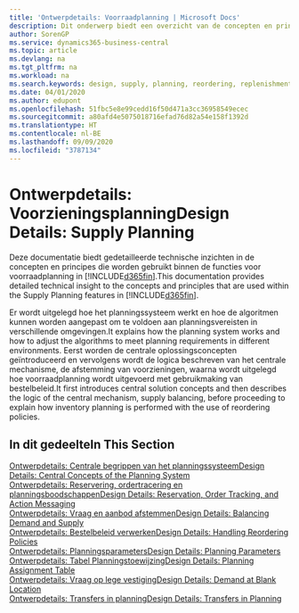 ```yaml
---
title: 'Ontwerpdetails: Voorraadplanning | Microsoft Docs'
description: Dit onderwerp biedt een overzicht van de concepten en principes die worden gebruikt binnen de functies voor voorraadplanning in Business Central.
author: SorenGP
ms.service: dynamics365-business-central
ms.topic: article
ms.devlang: na
ms.tgt_pltfrm: na
ms.workload: na
ms.search.keywords: design, supply, planning, reordering, replenishment
ms.date: 04/01/2020
ms.author: edupont
ms.openlocfilehash: 51fbc5e8e99cedd16f50d471a3cc36958549ecec
ms.sourcegitcommit: a80afd4e5075018716efad76d82a54e158f1392d
ms.translationtype: HT
ms.contentlocale: nl-BE
ms.lasthandoff: 09/09/2020
ms.locfileid: "3787134"
---
```

# <a name="design-details-supply-planning"></a><span data-ttu-id="cbc23-103">Ontwerpdetails: Voorzieningsplanning</span><span class="sxs-lookup"><span data-stu-id="cbc23-103">Design Details: Supply Planning</span></span>
<span data-ttu-id="cbc23-104">Deze documentatie biedt gedetailleerde technische inzichten in de concepten en principes die worden gebruikt binnen de functies voor voorraadplanning in [!INCLUDE[d365fin](includes/d365fin_md.md)].</span><span class="sxs-lookup"><span data-stu-id="cbc23-104">This documentation provides detailed technical insight to the concepts and principles that are used within the Supply Planning features in [!INCLUDE[d365fin](includes/d365fin_md.md)].</span></span>  

<span data-ttu-id="cbc23-105">Er wordt uitgelegd hoe het planningssysteem werkt en hoe de algoritmen kunnen worden aangepast om te voldoen aan planningsvereisten in verschillende omgevingen.</span><span class="sxs-lookup"><span data-stu-id="cbc23-105">It explains how the planning system works and how to adjust the algorithms to meet planning requirements in different environments.</span></span> <span data-ttu-id="cbc23-106">Eerst worden de centrale oplossingsconcepten geïntroduceerd en vervolgens wordt de logica beschreven van het centrale mechanisme, de afstemming van voorzieningen, waarna wordt uitgelegd hoe voorraadplanning wordt uitgevoerd met gebruikmaking van bestelbeleid.</span><span class="sxs-lookup"><span data-stu-id="cbc23-106">It first introduces central solution concepts and then describes the logic of the central mechanism, supply balancing, before proceeding to explain how inventory planning is performed with the use of reordering policies.</span></span>  

## <a name="in-this-section"></a><span data-ttu-id="cbc23-107">In dit gedeelte</span><span class="sxs-lookup"><span data-stu-id="cbc23-107">In This Section</span></span>  
[<span data-ttu-id="cbc23-108">Ontwerpdetails: Centrale begrippen van het planningssysteem</span><span class="sxs-lookup"><span data-stu-id="cbc23-108">Design Details: Central Concepts of the Planning System</span></span>](design-details-central-concepts-of-the-planning-system.md)  
[<span data-ttu-id="cbc23-109">Ontwerpdetails: Reservering, ordertracering en planningsboodschappen</span><span class="sxs-lookup"><span data-stu-id="cbc23-109">Design Details: Reservation, Order Tracking, and Action Messaging</span></span>](design-details-reservation-order-tracking-and-action-messaging.md)  
[<span data-ttu-id="cbc23-110">Ontwerpdetails: Vraag en aanbod afstemmen</span><span class="sxs-lookup"><span data-stu-id="cbc23-110">Design Details: Balancing Demand and Supply</span></span>](design-details-balancing-demand-and-supply.md)  
[<span data-ttu-id="cbc23-111">Ontwerpdetails: Bestelbeleid verwerken</span><span class="sxs-lookup"><span data-stu-id="cbc23-111">Design Details: Handling Reordering Policies</span></span>](design-details-handling-reordering-policies.md)  
[<span data-ttu-id="cbc23-112">Ontwerpdetails: Planningsparameters</span><span class="sxs-lookup"><span data-stu-id="cbc23-112">Design Details: Planning Parameters</span></span>](design-details-planning-parameters.md)  
[<span data-ttu-id="cbc23-113">Ontwerpdetails: Tabel Planningstoewijzing</span><span class="sxs-lookup"><span data-stu-id="cbc23-113">Design Details: Planning Assignment Table</span></span>](design-details-planning-assignment-table.md)  
[<span data-ttu-id="cbc23-114">Ontwerpdetails: Vraag op lege vestiging</span><span class="sxs-lookup"><span data-stu-id="cbc23-114">Design Details: Demand at Blank Location</span></span>](design-details-demand-at-blank-location.md)  
[<span data-ttu-id="cbc23-115">Ontwerpdetails: Transfers in planning</span><span class="sxs-lookup"><span data-stu-id="cbc23-115">Design Details: Transfers in Planning</span></span>](design-details-transfers-in-planning.md)
